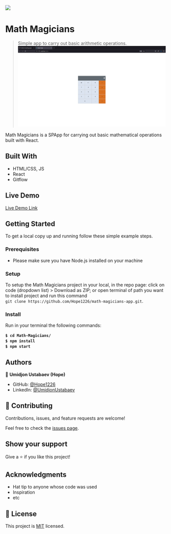 
![](https://img.shields.io/badge/Microverse-blueviolet)

# Math Magicians

> Simple app to carry out basic arithmetic operations.
![screenshot](./app_screenshot.png)

Math Magicians is a SPApp for carrying out basic mathematical operations built with React.

## Built With

- HTML/CSS, JS
- React
- Gitflow

## Live Demo

[Live Demo Link](https://hope1226.github.io/math-magicians-app/public)


## Getting Started

To get a local copy up and running follow these simple example steps.

### Prerequisites
- Please make sure you have Node.js installed on your machine

### Setup

To setup the Math Magicians project in your local, in the repo page:
click on code (dropdown list) > Download as ZIP;
or open terminal of path you want to install project and run this command <br>
`git clone https://github.com/Hope1226/math-magicians-app.git`.

### Install

Run in your terminal the following commands:

**`$ cd Math-Magicians/`**<br>
**`$ npm install`**<br>
**`$ npm start`**

## Authors

👤 **Umidjon Ustabaev (Hope)**

- GitHub: [@Hope1226](https://github.com/Hope1226)
- LinkedIn: [@UmidjonUstabaev](https://www.linkedin.com/in/umidjon-ustabaev-03b92b11a/)

## 🤝 Contributing

Contributions, issues, and feature requests are welcome!

Feel free to check the [issues page](../../issues/).

## Show your support

Give a ⭐️ if you like this project!

## Acknowledgments

- Hat tip to anyone whose code was used
- Inspiration
- etc

## 📝 License

This project is [MIT](./MIT.md) licensed.
